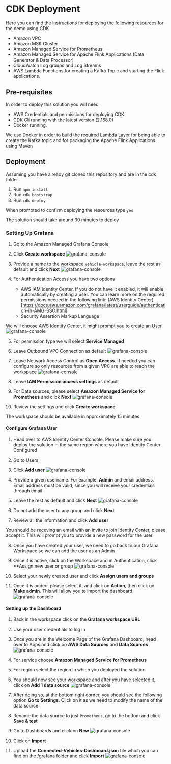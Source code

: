 # CDK Deployment

Here you can find the instructions for deploying the following resources for the demo using CDK

- Amazon VPC
- Amazon MSK Cluster
- Amazon Managed Service for Prometheus
- Amazon Managed Service for Apache Flink Applications (Data Generator & Data Processor)
- CloudWatch Log groups and Log Streams
- AWS Lambda Functions for creating a Kafka Topic and starting the Flink applications.

## Pre-requisites

In order to deploy this solution you will need
- AWS Credentials and permissions for deploying CDK
- CDK Cli running with the latest version (2.168.0)
- Docker running.

We use Docker in order to build the required Lambda Layer for being able to create the Kafka topic and for packaging the Apache Flink Applications using Maven

## Deployment

Assuming you have already git cloned this repository and are in the cdk folder

1. Run ```npm install```
2. Run ```cdk bootstrap```
3. Run ```cdk deploy```

When prompted to confirm deploying the resources type ```yes```

The solution should take around 30 minutes to deploy

### Setting Up Grafana

1. Go to the Amazon Managed Grafana Console
2. Click **Create workspace**
![grafana-console](../images/grafana-setup/grafana-console.png)

3. Provide a name to the workspace ```vehicle-workspace```, leave the rest as default and click **Next**
![grafana-console](../images/grafana-setup/create-workspace-1.png)

4. For Authentication Access you have two options
   * AWS IAM identity Center. If you do not have it enabled, it will enable automatically by creating a user. You can learn more on the required permissions needed in the following link: (AWS Identity Center)[https://docs.aws.amazon.com/grafana/latest/userguide/authentication-in-AMG-SSO.html]
   * Security Assertion Markup Language

We will choose AWS Identity Center, it might prompt you to create an User.
![grafana-console](../images/grafana-setup/create-workspace-2.png)

5. For permission type we will select **Service Managed**
6. Leave Outbound VPC Connection as default
   ![grafana-console](../images/grafana-setup/create-workspace-3.png)

7. Leave Network Access Control as **Open Access**. If needed you can configure so only resources from a given VPC are able to reach the workspace
   ![grafana-console](../images/grafana-setup/create-workspace-4.png)

8. Leave **IAM Permission access settings** as default
9. For Data sources, please select **Amazon Managed Service for Prometheus** and click **Next**
![grafana-console](../images/grafana-setup/create-workspace-5.png)

10. Review the settings and click **Create workspace**

The workspace should be available in approximately 15 minutes.

#### Configure Grafana User

1. Head over to AWS Identity Center Console. Please make sure you deploy the solution in the same region where you have Identity Center Configured
2. Go to Users
3. Click **Add user**
![grafana-console](../images/grafana-setup/identity-center-1.png)

4. Provide a given username. For example: **Admin** and email address. Email address must be valid, since you will receive your credentials through email
5. Leave the rest as default and click **Next**
![grafana-console](../images/grafana-setup/identity-center-2.png)

6. Do not add the user to any group and click **Next**
7. Review all the information and click **Add user**

You should be receving an email with an invite to join Identity Center, please accept it. This will prompt you to provide a new password for the user

8. Once you have created your user, we need to go back to our Grafana Workspace so we can add the user as an Admin
9. Once it is active, click on the Workspace and in Authentication, click **Assign new user or group
![grafana-console](../images/grafana-setup/grafana-auth.png)

10. Select your newly created user and click **Assign users and groups**
11. Once it is added, please select it, and click on **Action**, then click on **Make admin**. This will allow you to import the dashboard
![grafana-console](../images/grafana-setup/grafana-auth-2.png)


#### Setting up the Dashboard

1. Back in the workspace click on the **Grafana workspace URL**
2. Use your user credentials to log in
3. Once you are in the Welcome Page of the Grafana Dashboard, head over to Apps and click on **AWS Data Sources** and **Data Sources**
![grafana-console](../images/grafana-setup/grafana-ui.png)

4. For service choose **Amazon Managed Service for Prometheus**
5. For region select the region in which you deployed the solution
6. You should now see your workspace and after you have selected it, click on **Add 1 data source**
![grafana-console](../images/grafana-setup/grafana-ui-2.png)

7. After doing so, at the bottom right corner, you should see the following option **Go to Settings**. Click on it as we need to modify the name of the data source
8. Rename the data source to just ```Prometheus```, go to the bottom and click **Save & test**
9. Go to Dashboards and click on **New**
![grafana-console](../images/grafana-setup/grafana-ui-3.png)

10. Click on **Import**
11. Upload the **Connected-Vehicles-Dashboard.json** file which you can find on the /grafana folder and click **Import**
![grafana-console](../images/grafana-setup/grafana-ui-4.png)


